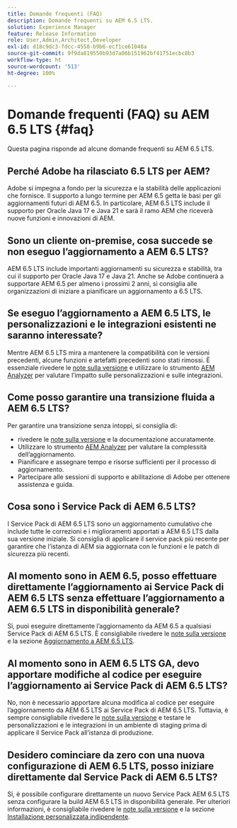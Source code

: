```yaml
---
title: Domande frequenti (FAQ)
description: Domande frequenti su AEM 6.5 LTS.
solution: Experience Manager
feature: Release Information
role: User,Admin,Architect,Developer
exl-id: d18c9dc3-fdcc-4558-b9b6-ecf1ce61048a
source-git-commit: 9f9da819550b93d7a06b151962bf41751ecbc8b3
workflow-type: ht
source-wordcount: '513'
ht-degree: 100%

---
```


# Domande frequenti (FAQ) su AEM 6.5 LTS {#faq}

Questa pagina risponde ad alcune domande frequenti su AEM 6.5 LTS.

## Perché Adobe ha rilasciato 6.5 LTS per AEM?

Adobe si impegna a fondo per la sicurezza e la stabilità delle applicazioni che fornisce. Il supporto a lungo termine per AEM 6.5 getta le basi per gli aggiornamenti futuri di AEM 6.5. In particolare, AEM 6.5 LTS include il supporto per Oracle Java 17 e Java 21 e sarà il ramo AEM che riceverà nuove funzioni e innovazioni di AEM.

## Sono un cliente on-premise, cosa succede se non eseguo l’aggiornamento a AEM 6.5 LTS?

AEM 6.5 LTS include importanti aggiornamenti su sicurezza e stabilità, tra cui il supporto per Oracle Java 17 e Java 21. Anche se Adobe continuerà a supportare AEM 6.5 per almeno i prossimi 2 anni, si consiglia alle organizzazioni di iniziare a pianificare un aggiornamento a 6.5 LTS.

## Se eseguo l’aggiornamento a AEM 6.5 LTS, le personalizzazioni e le integrazioni esistenti ne saranno interessate?

Mentre AEM 6.5 LTS mira a mantenere la compatibilità con le versioni precedenti, alcune funzioni e artefatti precedenti sono stati rimossi.
È essenziale rivedere le [note sulla versione](/help/release-notes/release-notes.md#deprecated-and-removed-features) e utilizzare lo strumento [AEM Analyzer](/help/sites-deploying/aem-analyzer.md) per valutare l’impatto sulle personalizzazioni e sulle integrazioni.

## Come posso garantire una transizione fluida a AEM 6.5 LTS?

Per garantire una transizione senza intoppi, si consiglia di:

* rivedere le [note sulla versione](/help/release-notes/release-notes.md) e la documentazione accuratamente.
* Utilizzare lo strumento [AEM Analyzer](/help/sites-deploying/aem-analyzer.md) per valutare la complessità dell’aggiornamento.
* Pianificare e assegnare tempo e risorse sufficienti per il processo di aggiornamento.
* Partecipare alle sessioni di supporto e abilitazione di Adobe per ottenere assistenza e guida.

## Cosa sono i Service Pack di AEM 6.5 LTS?

I Service Pack di AEM 6.5 LTS sono un aggiornamento cumulativo che include tutte le correzioni e i miglioramenti apportati a AEM 6.5 LTS dalla sua versione iniziale. Si consiglia di applicare il service pack più recente per garantire che l’istanza di AEM sia aggiornata con le funzioni e le patch di sicurezza più recenti.

## Al momento sono in AEM 6.5, posso effettuare direttamente l’aggiornamento ai Service Pack di AEM 6.5 LTS senza effettuare l’aggiornamento a AEM 6.5 LTS in disponibilità generale?

Sì, puoi eseguire direttamente l’aggiornamento da AEM 6.5 a qualsiasi Service Pack di AEM 6.5 LTS. È consigliabile rivedere le [note sulla versione](/help/release-notes/release-notes.md) e la sezione [Aggiornamento a AEM 6.5 LTS](/help/sites-deploying/upgrade.md).

## Al momento sono in AEM 6.5 LTS GA, devo apportare modifiche al codice per eseguire l’aggiornamento ai Service Pack di AEM 6.5 LTS?

No, non è necessario apportare alcuna modifica al codice per eseguire l’aggiornamento da AEM 6.5 LTS ai Service Pack di AEM 6.5 LTS. Tuttavia, è sempre consigliabile rivedere le [note sulla versione](/help/release-notes/release-notes.md) e testare le personalizzazioni e le integrazioni in un ambiente di staging prima di applicare il Service Pack all’istanza di produzione.

## Desidero cominciare da zero con una nuova configurazione di AEM 6.5 LTS, posso iniziare direttamente dal Service Pack di AEM 6.5 LTS?

Sì, è possibile configurare direttamente un nuovo Service Pack AEM 6.5 LTS senza configurare la build AEM 6.5 LTS in disponibilità generale. Per ulteriori informazioni, è consigliabile rivedere le [note sulla versione](/help/release-notes/release-notes.md) e la sezione [Installazione personalizzata indipendente](/help/sites-deploying/custom-standalone-install.md).
